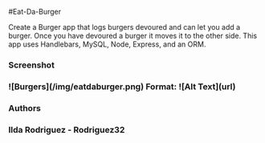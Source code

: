#Eat-Da-Burger

<p>Create a Burger app that logs burgers devoured and can let you add a burger. Once you have devoured a burger it moves it to the other side.  This app uses Handlebars, MySQL, Node, Express, and an ORM. 

<h3>Screenshot<h3>
![Burgers](/img/eatdaburger.png)
Format: ![Alt Text](url)

<h3>Authors<h3>
<p>Ilda Rodriguez - Rodriguez32<p>
